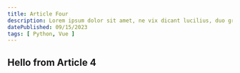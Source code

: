 ```yaml
---
title: Article Four
description: Lorem ipsum dolor sit amet, ne vix dicant lucilius, duo graeci accumsan petentium ne.
datePublished: 09/15/2023
tags: [ Python, Vue ]
---
```

## Hello from Article 4